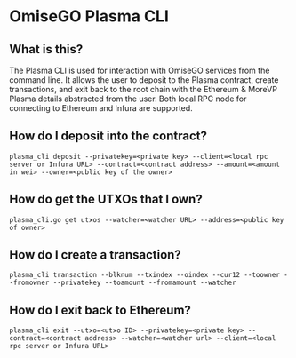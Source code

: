 # OmiseGO Plasma CLI

## What is this?

The Plasma CLI is used for interaction with OmiseGO services from the command line. It allows the user to deposit to the Plasma contract, create transactions, and exit back to the root chain with the Ethereum & MoreVP Plasma details abstracted from the user. Both local RPC node for connecting to Ethereum and Infura are supported.

## How do I deposit into the contract?

```
plasma_cli deposit --privatekey=<private key> --client=<local rpc server or Infura URL> --contract=<contract address> --amount=<amount in wei> --owner=<public key of the owner>
```


## How do get the UTXOs that I own?

```
plasma_cli.go get utxos --watcher=<watcher URL> --address=<public key of owner>
```

## How do I create a transaction?

```
plasma_cli transaction --blknum --txindex --oindex --cur12 --toowner --fromowner --privatekey --toamount --fromamount --watcher
```

## How do I exit back to Ethereum?

```
plasma_cli exit --utxo=<utxo ID> --privatekey=<private key> --contract=<contract address> --watcher=<watcher url> --client=<local rpc server or Infura URL>
```